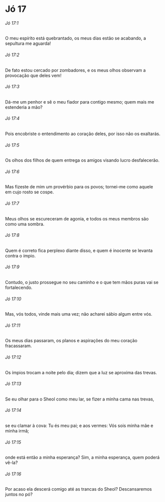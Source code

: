 # Jó 17

###### Jó 17:1

O meu espírito está quebrantado, os meus dias estão se acabando, a sepultura me aguarda!

###### Jó 17:2

De fato estou cercado por zombadores, e os meus olhos observam a provocação que deles vem!

###### Jó 17:3

Dá-me um penhor e sê o meu fiador para contigo mesmo; quem mais me estenderia a mão?

###### Jó 17:4

Pois encobriste o entendimento ao coração deles, por isso não os exaltarás.

###### Jó 17:5

Os olhos dos filhos de quem entrega os amigos visando lucro desfalecerão.

###### Jó 17:6

Mas fizeste de mim um provérbio para os povos; tornei-me como aquele em cujo rosto se cospe.

###### Jó 17:7

Meus olhos se escureceram de agonia, e todos os meus membros são como uma sombra.

###### Jó 17:8

Quem é correto fica perplexo diante disso, e quem é inocente se levanta contra o ímpio.

###### Jó 17:9

Contudo, o justo prossegue no seu caminho e o que tem mãos puras vai se fortalecendo.

###### Jó 17:10

Mas, vós todos, vinde mais uma vez; não acharei sábio algum entre vós.

###### Jó 17:11

Os meus dias passaram, os planos e aspirações do meu coração fracassaram.

###### Jó 17:12

Os ímpios trocam a noite pelo dia; dizem que a luz se aproxima das trevas.

###### Jó 17:13

Se eu olhar para o Sheol como meu lar, se fizer a minha cama nas trevas,

###### Jó 17:14

se eu clamar à cova: Tu és meu pai; e aos vermes: Vós sois minha mãe e minha irmã;

###### Jó 17:15

onde está então a minha esperança? Sim, a minha esperança, quem poderá vê-la?

###### Jó 17:16

Por acaso ela descerá comigo até as trancas do Sheol? Descansaremos juntos no pó?

